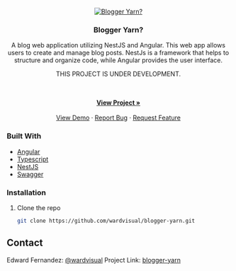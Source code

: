 <div id="top"></div>

<!-- PROJECT LOGO -->
<br />
<div align="center">
  <a href="https://github.com/wardvisual/blogger-yarn">
    <img src="./screenshots/blogger-yarn.png" alt="Blogger Yarn?">
  </a>

  <h3 align="center">Blogger Yarn?</h3>

  <p align="center"> A blog web application utilizing NestJS and Angular. This web app allows users to create and manage blog posts. NestJs is a framework that helps to structure and organize code, while Angular provides the user interface. </p> 
  <p>THIS PROJECT IS UNDER DEVELOPMENT.</p>
    <br />
    <br />
    <a href="https://github.com/wardvisual/blogger-yarn"><strong>View Project »</strong></a>
    <br />    
    <br />
    <a href="https://github.com/wardvisual/blogger-yarn">View Demo</a>
    ·
    <a href="https://github.com/wardvisual/blogger-yarn/issues">Report Bug</a>
    ·
    <a href="https://github.com/wardvisual/blogger-yarn/issues">Request Feature</a>
  
</div>

### Built With

- [Angular](https://angular.io/)
- [Typescript](https://www.typescriptlang.org/)
- [NestJS](https://nestjs.com/)
- [Swagger](https://swagger.io/)

<!-- INSTALLATION -->

### Installation

1. Clone the repo

   ```sh
   git clone https://github.com/wardvisual/blogger-yarn.git
   ```

<!-- CONTACT -->

## Contact

Edward Fernandez: [@wardvisual](https://www.wardvisual.me/)
Project Link: [blogger-yarn](https://github.com/wardvisual/blogger-yarn)
